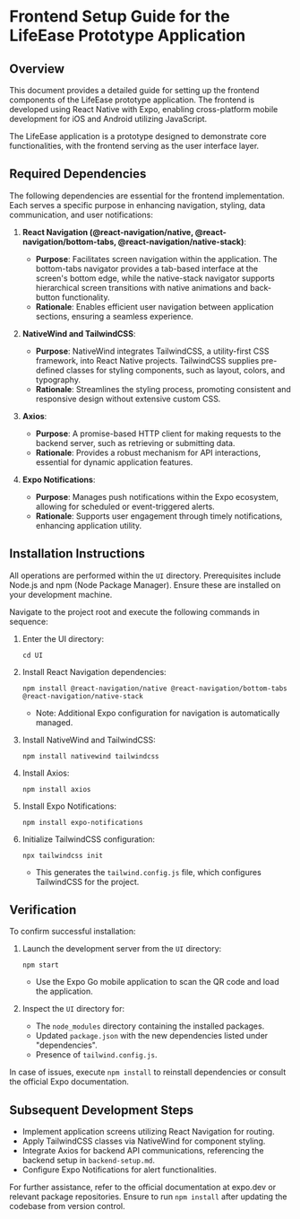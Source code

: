 # Frontend Setup Guide for the LifeEase Prototype Application

## Overview

This document provides a detailed guide for setting up the frontend components of the LifeEase prototype application. The frontend is developed using React Native with Expo, enabling cross-platform mobile development for iOS and Android utilizing JavaScript.

The LifeEase application is a prototype designed to demonstrate core functionalities, with the frontend serving as the user interface layer.

## Required Dependencies

The following dependencies are essential for the frontend implementation. Each serves a specific purpose in enhancing navigation, styling, data communication, and user notifications:

1. **React Navigation (@react-navigation/native, @react-navigation/bottom-tabs, @react-navigation/native-stack)**:
   - **Purpose**: Facilitates screen navigation within the application. The bottom-tabs navigator provides a tab-based interface at the screen's bottom edge, while the native-stack navigator supports hierarchical screen transitions with native animations and back-button functionality.
   - **Rationale**: Enables efficient user navigation between application sections, ensuring a seamless experience.

2. **NativeWind and TailwindCSS**:
   - **Purpose**: NativeWind integrates TailwindCSS, a utility-first CSS framework, into React Native projects. TailwindCSS supplies pre-defined classes for styling components, such as layout, colors, and typography.
   - **Rationale**: Streamlines the styling process, promoting consistent and responsive design without extensive custom CSS.

3. **Axios**:
   - **Purpose**: A promise-based HTTP client for making requests to the backend server, such as retrieving or submitting data.
   - **Rationale**: Provides a robust mechanism for API interactions, essential for dynamic application features.

4. **Expo Notifications**:
   - **Purpose**: Manages push notifications within the Expo ecosystem, allowing for scheduled or event-triggered alerts.
   - **Rationale**: Supports user engagement through timely notifications, enhancing application utility.

## Installation Instructions

All operations are performed within the `UI` directory. Prerequisites include Node.js and npm (Node Package Manager). Ensure these are installed on your development machine.

Navigate to the project root and execute the following commands in sequence:

1. Enter the UI directory:  
   ```
   cd UI
   ```

2. Install React Navigation dependencies:  
   ```
   npm install @react-navigation/native @react-navigation/bottom-tabs @react-navigation/native-stack
   ```
   - Note: Additional Expo configuration for navigation is automatically managed.

3. Install NativeWind and TailwindCSS:  
   ```
   npm install nativewind tailwindcss
   ```

4. Install Axios:  
   ```
   npm install axios
   ```

5. Install Expo Notifications:  
   ```
   npm install expo-notifications
   ```

6. Initialize TailwindCSS configuration:  
   ```
   npx tailwindcss init
   ```
   - This generates the `tailwind.config.js` file, which configures TailwindCSS for the project.

## Verification

To confirm successful installation:

1. Launch the development server from the `UI` directory:  
   ```
   npm start
   ```
   - Use the Expo Go mobile application to scan the QR code and load the application.

2. Inspect the `UI` directory for:
   - The `node_modules` directory containing the installed packages.
   - Updated `package.json` with the new dependencies listed under "dependencies".
   - Presence of `tailwind.config.js`.

In case of issues, execute `npm install` to reinstall dependencies or consult the official Expo documentation.

## Subsequent Development Steps

- Implement application screens utilizing React Navigation for routing.
- Apply TailwindCSS classes via NativeWind for component styling.
- Integrate Axios for backend API communications, referencing the backend setup in `backend-setup.md`.
- Configure Expo Notifications for alert functionalities.

For further assistance, refer to the official documentation at expo.dev or relevant package repositories. Ensure to run `npm install` after updating the codebase from version control.

